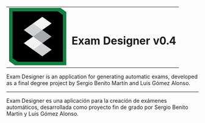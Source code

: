 <table>
  <tbody>
    <tr>
      <td>
        <img src="src/main/resources/images/exam_designer_256.png?raw=true" alt="Exam Desginer Logo" width="150"/>
      </td>
      <td>
        <h1>Exam Designer v0.4</h1>
      </td>
    </tr>
  </tbody>
</table>

Exam Designer is an application for generating automatic exams, developed as a final degree project by Sergio Benito Martín and Luis Gómez Alonso.
- - - -
Exam Designer es una aplicación para la creación de exámenes automáticos, desarrollada como proyecto fin de grado por Sergio Benito Martín y Luis Gómez Alonso.


